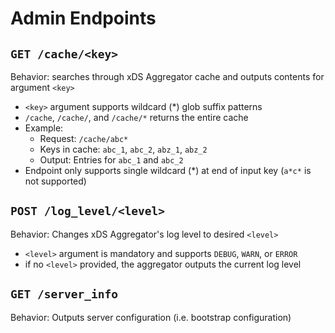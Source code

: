 # Admin Endpoints

## `GET /cache/<key>`
Behavior: searches through xDS Aggregator cache and outputs contents for argument `<key>`

* `<key>` argument supports wildcard (*) glob suffix patterns 
* `/cache`, `/cache/`, and `/cache/*` returns the entire cache
* Example: 
    * Request: `/cache/abc*`
    * Keys in cache: `abc_1`, `abc_2`, `abz_1`, `abz_2`
    * Output: Entries for `abc_1` and `abc_2`
* Endpoint only supports single wildcard (*) at end of input key (`a*c*` is not supported)


## `POST /log_level/<level>`
Behavior: Changes xDS Aggregator's log level to desired `<level>`

* `<level>` argument is mandatory and supports `DEBUG`, `WARN`, or `ERROR`
* if no `<level>` provided, the aggregator outputs the current log level


## `GET /server_info`
Behavior: Outputs server configuration (i.e. bootstrap configuration)

